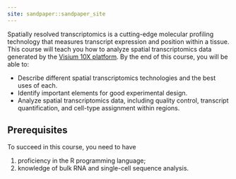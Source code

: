 ```yaml
---
site: sandpaper::sandpaper_site
---
```


Spatially resolved transcriptomics is a cutting-edge molecular profiling 
technology that measures transcript expression and position within a tissue.
This course will teach you how to analyze spatial transcriptomics data generated 
by the [Visium 10X platform][visium]. By the end of this course, you will be 
able to:

- Describe different spatial transcriptomics technologies and the best uses of 
each.
- Identify important elements for good experimental design.
- Analyze spatial transcriptomics data, including quality control, transcript quantification, and cell-type assignment within regions.

## Prerequisites

To succeed in this course, you need to have

1.	proficiency in the R programming language;
2.	knowledge of bulk RNA and single-cell sequence analysis.

[visium]: https://www.10xgenomics.com/platforms/visium

